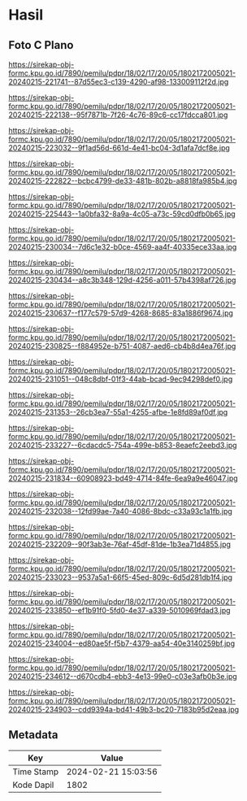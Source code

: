 # Hasil

## Foto C Plano

https://sirekap-obj-formc.kpu.go.id/7890/pemilu/pdpr/18/02/17/20/05/1802172005021-20240215-221741--87d55ec3-c139-4290-af98-133009112f2d.jpg

https://sirekap-obj-formc.kpu.go.id/7890/pemilu/pdpr/18/02/17/20/05/1802172005021-20240215-222138--95f7871b-7f26-4c76-89c6-cc17fdcca801.jpg

https://sirekap-obj-formc.kpu.go.id/7890/pemilu/pdpr/18/02/17/20/05/1802172005021-20240215-223032--9f1ad56d-661d-4e41-bc04-3d1afa7dcf8e.jpg

https://sirekap-obj-formc.kpu.go.id/7890/pemilu/pdpr/18/02/17/20/05/1802172005021-20240215-222822--bcbc4799-de33-481b-802b-a8818fa985b4.jpg

https://sirekap-obj-formc.kpu.go.id/7890/pemilu/pdpr/18/02/17/20/05/1802172005021-20240215-225443--1a0bfa32-8a9a-4c05-a73c-59cd0dfb0b65.jpg

https://sirekap-obj-formc.kpu.go.id/7890/pemilu/pdpr/18/02/17/20/05/1802172005021-20240215-230034--7d6c1e32-b0ce-4569-aa4f-40335ece33aa.jpg

https://sirekap-obj-formc.kpu.go.id/7890/pemilu/pdpr/18/02/17/20/05/1802172005021-20240215-230434--a8c3b348-129d-4256-a011-57b4398af726.jpg

https://sirekap-obj-formc.kpu.go.id/7890/pemilu/pdpr/18/02/17/20/05/1802172005021-20240215-230637--f177c579-57d9-4268-8685-83a1886f9674.jpg

https://sirekap-obj-formc.kpu.go.id/7890/pemilu/pdpr/18/02/17/20/05/1802172005021-20240215-230825--f884952e-b751-4087-aed6-cb4b8d4ea76f.jpg

https://sirekap-obj-formc.kpu.go.id/7890/pemilu/pdpr/18/02/17/20/05/1802172005021-20240215-231051--048c8dbf-01f3-44ab-bcad-9ec94298def0.jpg

https://sirekap-obj-formc.kpu.go.id/7890/pemilu/pdpr/18/02/17/20/05/1802172005021-20240215-231353--26cb3ea7-55a1-4255-afbe-1e8fd89af0df.jpg

https://sirekap-obj-formc.kpu.go.id/7890/pemilu/pdpr/18/02/17/20/05/1802172005021-20240215-233227--6cdacdc5-754a-499e-b853-8eaefc2eebd3.jpg

https://sirekap-obj-formc.kpu.go.id/7890/pemilu/pdpr/18/02/17/20/05/1802172005021-20240215-231834--60908923-bd49-4714-84fe-6ea9a9e46047.jpg

https://sirekap-obj-formc.kpu.go.id/7890/pemilu/pdpr/18/02/17/20/05/1802172005021-20240215-232038--12fd99ae-7a40-4086-8bdc-c33a93c1a1fb.jpg

https://sirekap-obj-formc.kpu.go.id/7890/pemilu/pdpr/18/02/17/20/05/1802172005021-20240215-232209--90f3ab3e-76af-45df-81de-1b3ea71d4855.jpg

https://sirekap-obj-formc.kpu.go.id/7890/pemilu/pdpr/18/02/17/20/05/1802172005021-20240215-233023--9537a5a1-66f5-45ed-809c-6d5d281db1f4.jpg

https://sirekap-obj-formc.kpu.go.id/7890/pemilu/pdpr/18/02/17/20/05/1802172005021-20240215-233850--ef1b91f0-5fd0-4e37-a339-5010969fdad3.jpg

https://sirekap-obj-formc.kpu.go.id/7890/pemilu/pdpr/18/02/17/20/05/1802172005021-20240215-234004--ed80ae5f-f5b7-4379-aa54-40e3140259bf.jpg

https://sirekap-obj-formc.kpu.go.id/7890/pemilu/pdpr/18/02/17/20/05/1802172005021-20240215-234612--d670cdb4-ebb3-4e13-99e0-c03e3afb0b3e.jpg

https://sirekap-obj-formc.kpu.go.id/7890/pemilu/pdpr/18/02/17/20/05/1802172005021-20240215-234903--cdd9394a-bd41-49b3-bc20-7183b95d2eaa.jpg


## Metadata

| Key        | Value               |
| ---------- | ------------------- |
| Time Stamp | 2024-02-21 15:03:56 |
| Kode Dapil | 1802                |



